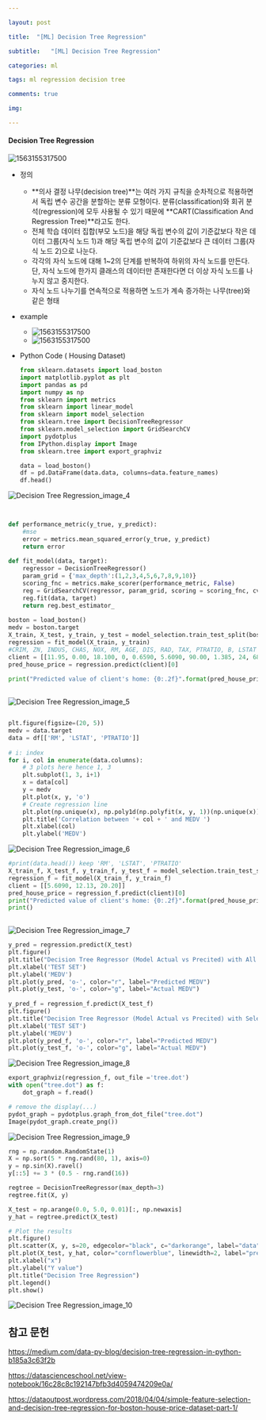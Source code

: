 ```yaml
---

layout: post

title:  "[ML] Decision Tree Regression"

subtitle:   "[ML] Decision Tree Regression"

categories: ml

tags: ml regression decision tree

comments: true

img: 

---
```


#### Decision Tree Regression 

![1563155317500](/assets/img/machine_learning/Decision_Tree_Regression_image_1.PNG)

* 정의 
  * **의사 결정 나무(decision tree)**는 여러 가지 규칙을 순차적으로 적용하면서 독립 변수 공간을 분할하는 분류 모형이다. 분류(classification)와 회귀 분석(regression)에 모두 사용될 수 있기 때문에 **CART(Classification And Regression Tree)**라고도 한다.
  * 전체 학습 데이터 집합(부모 노드)을 해당 독립 변수의 값이 기준값보다 작은 데이터 그룹(자식 노드 1)과 해당 독립 변수의 값이 기준값보다 큰 데이터 그룹(자식 노드 2)으로 나눈다.
  * 각각의 자식 노드에 대해 1~2의 단계를 반복하여 하위의 자식 노드를 만든다. 단, 자식 노드에 한가지 클래스의 데이터만 존재한다면 더 이상 자식 노드를 나누지 않고 중지한다.
  * 자식 노드 나누기를 연속적으로 적용하면 노드가 계속 증가하는 나무(tree)와 같은 형태
  
* example
  * ![1563155317500](/assets/img/machine_learning/Decision_Tree_Regression_image_2.PNG)
  * ![1563155317500](/assets/img/machine_learning/Decision_Tree_Regression_image_3.PNG)




* Python Code ( Housing Dataset)

  ```python
  from sklearn.datasets import load_boston
  import matplotlib.pyplot as plt
  import pandas as pd
  import numpy as np
  from sklearn import metrics
  from sklearn import linear_model
  from sklearn import model_selection
  from sklearn.tree import DecisionTreeRegressor
  from sklearn.model_selection import GridSearchCV
  import pydotplus
  from IPython.display import Image
  from sklearn.tree import export_graphviz  
  
  data = load_boston()
  df = pd.DataFrame(data.data, columns=data.feature_names)
  df.head()
  ```

![Decision Tree Regression_image_4](/assets/img/machine_learning/Decision_Tree_Regression_image_4.PNG)

```python

 
def performance_metric(y_true, y_predict):
    #mse
    error = metrics.mean_squared_error(y_true, y_predict)
    return error
 
def fit_model(data, target):
    regressor = DecisionTreeRegressor()
    param_grid = {'max_depth':(1,2,3,4,5,6,7,8,9,10)}
    scoring_fnc = metrics.make_scorer(performance_metric, False)
    reg = GridSearchCV(regressor, param_grid, scoring = scoring_fnc, cv = 3)
    reg.fit(data, target)
    return reg.best_estimator_
 
boston = load_boston()
medv = boston.target
X_train, X_test, y_train, y_test = model_selection.train_test_split(boston.data, boston.target, test_size=0.3, random_state=42)
regression = fit_model(X_train, y_train)
#CRIM, ZN, INDUS, CHAS, NOX, RM, AGE, DIS, RAD, TAX, PTRATIO, B, LSTAT
client = [[11.95, 0.00, 18.100, 0, 0.6590, 5.6090, 90.00, 1.385, 24, 680.0, 20.20, 332.09, 12.13]]
pred_house_price = regression.predict(client)[0]
 
print("Predicted value of client's home: {0:.2f}".format(pred_house_price), "(No Feature Selection)")
 

```

![Decision Tree Regression_image_5](/assets/img/machine_learning/Decision_Tree_Regression_image_5.PNG)



```python

plt.figure(figsize=(20, 5))
medv = data.target
data = df[['RM', 'LSTAT', 'PTRATIO']]
 
# i: index
for i, col in enumerate(data.columns):
    # 3 plots here hence 1, 3
    plt.subplot(1, 3, i+1)
    x = data[col]
    y = medv
    plt.plot(x, y, 'o')
    # Create regression line
    plt.plot(np.unique(x), np.poly1d(np.polyfit(x, y, 1))(np.unique(x)))
    plt.title('Correlation between '+ col + ' and MEDV ')
    plt.xlabel(col)
    plt.ylabel('MEDV')
```



![Decision Tree Regression_image_6](/assets/img/machine_learning/Decision_Tree_Regression_image_6.PNG)

```python
#print(data.head()) keep 'RM', 'LSTAT', 'PTRATIO'
X_train_f, X_test_f, y_train_f, y_test_f = model_selection.train_test_split(data, medv, test_size=0.3, random_state=42)
regression_f = fit_model(X_train_f, y_train_f)
client = [[5.6090, 12.13, 20.20]]
pred_house_price = regression_f.predict(client)[0]
print("Predicted value of client's home: {0:.2f}".format(pred_house_price), "(Features Selected)")
print()
 

```

![Decision Tree Regression_image_7](/assets/img/machine_learning/Decision_Tree_Regression_image_7.PNG)



```python
y_pred = regression.predict(X_test)
plt.figure()
plt.title("Decision Tree Regressor (Model Actual vs Precited) with All Features")
plt.xlabel('TEST SET')
plt.ylabel('MEDV')
plt.plot(y_pred, 'o-', color="r", label="Predicted MEDV")
plt.plot(y_test, 'o-', color="g", label="Actual MEDV")
 
y_pred_f = regression_f.predict(X_test_f)
plt.figure()
plt.title("Decision Tree Regressor (Model Actual vs Precited) with Selected Features")
plt.xlabel('TEST SET')
plt.ylabel('MEDV')
plt.plot(y_pred_f, 'o-', color="r", label="Predicted MEDV")
plt.plot(y_test_f, 'o-', color="g", label="Actual MEDV")
```

![Decision Tree Regression_image_8](/assets/img/machine_learning/Decision_Tree_Regression_image_8.PNG)

```python
export_graphviz(regression_f, out_file ='tree.dot') 
with open("tree.dot") as f:
    dot_graph = f.read()

# remove the display(...)
pydot_graph = pydotplus.graph_from_dot_file("tree.dot")
Image(pydot_graph.create_png())
```

![Decision Tree Regression_image_9](/assets/img/machine_learning/Decision_Tree_Regression_image_9.PNG)



```python
rng = np.random.RandomState(1)
X = np.sort(5 * rng.rand(80, 1), axis=0)
y = np.sin(X).ravel()
y[::5] += 3 * (0.5 - rng.rand(16))

regtree = DecisionTreeRegressor(max_depth=3)
regtree.fit(X, y)

X_test = np.arange(0.0, 5.0, 0.01)[:, np.newaxis]
y_hat = regtree.predict(X_test)

# Plot the results
plt.figure()
plt.scatter(X, y, s=20, edgecolor="black", c="darkorange", label="data")
plt.plot(X_test, y_hat, color="cornflowerblue", linewidth=2, label="predict")
plt.xlabel("x")
plt.ylabel("Y value")
plt.title("Decision Tree Regression")
plt.legend()
plt.show()
```

![Decision Tree Regression_image_10](/assets/img/machine_learning/Decision_Tree_Regression_image_10.PNG)



## 참고 문헌

https://medium.com/data-py-blog/decision-tree-regression-in-python-b185a3c63f2b

https://datascienceschool.net/view-notebook/16c28c8c192147bfb3d4059474209e0a/

https://dataoutpost.wordpress.com/2018/04/04/simple-feature-selection-and-decision-tree-regression-for-boston-house-price-dataset-part-1/